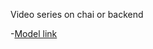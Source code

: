 Video series on chai or backend

-[Model link](https://app.eraser.io/workspace/YtPqZ1VogxGy1jzIDkzj)